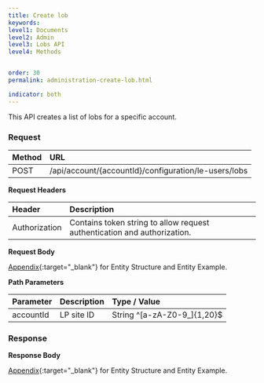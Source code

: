 ```yaml
---
title: Create lob
keywords:
level1: Documents
level2: Admin
level3: Lobs API
level4: Methods


order: 30
permalink: administration-create-lob.html

indicator: both
---
```


This API creates a list of lobs for a specific account.

### Request

| Method |  URL  |
| :--------  | :----- |
 |POST  |      /api/account/{accountId}/configuration/le-users/lobs |

**Request Headers**

 |Header | Description |
 |:----- | :---------- |
 |Authorization | Contains token string to allow request authentication and authorization. |

**Request Body**

[Appendix](administration-lobs-appendix.html){:target="_blank"} for Entity Structure and Entity Example.

**Path Parameters**

| Parameter    |  Description |   Type / Value  |
| :----------   | :------------ | :------------ |
| accountId  |    LP site ID  |  String ^[a-zA-Z0-9_]{1,20}$ |

### Response

**Response Body**

[Appendix](administration-skills-appendix.html){:target="_blank"} for Entity Structure and Entity Example.
